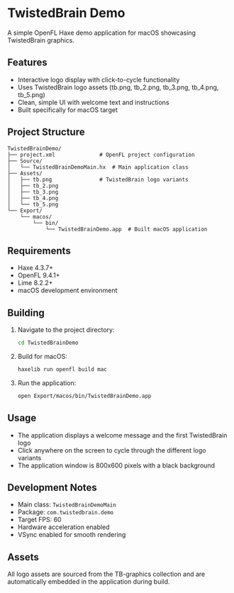 # TwistedBrain Demo

A simple OpenFL Haxe demo application for macOS showcasing TwistedBrain graphics.

## Features

- Interactive logo display with click-to-cycle functionality
- Uses TwistedBrain logo assets (tb.png, tb_2.png, tb_3.png, tb_4.png, tb_5.png)
- Clean, simple UI with welcome text and instructions
- Built specifically for macOS target

## Project Structure

```
TwistedBrainDemo/
├── project.xml              # OpenFL project configuration
├── Source/
│   └── TwistedBrainDemoMain.hx  # Main application class
├── Assets/
│   ├── tb.png               # TwistedBrain logo variants
│   ├── tb_2.png
│   ├── tb_3.png
│   ├── tb_4.png
│   └── tb_5.png
└── Export/
    └── macos/
        └── bin/
            └── TwistedBrainDemo.app  # Built macOS application
```

## Requirements

- Haxe 4.3.7+
- OpenFL 9.4.1+
- Lime 8.2.2+
- macOS development environment

## Building

1. Navigate to the project directory:
   ```bash
   cd TwistedBrainDemo
   ```

2. Build for macOS:
   ```bash
   haxelib run openfl build mac
   ```

3. Run the application:
   ```bash
   open Export/macos/bin/TwistedBrainDemo.app
   ```

## Usage

- The application displays a welcome message and the first TwistedBrain logo
- Click anywhere on the screen to cycle through the different logo variants
- The application window is 800x600 pixels with a black background

## Development Notes

- Main class: `TwistedBrainDemoMain`
- Package: `com.twistedbrain.demo`
- Target FPS: 60
- Hardware acceleration enabled
- VSync enabled for smooth rendering

## Assets

All logo assets are sourced from the TB-graphics collection and are automatically embedded in the application during build.